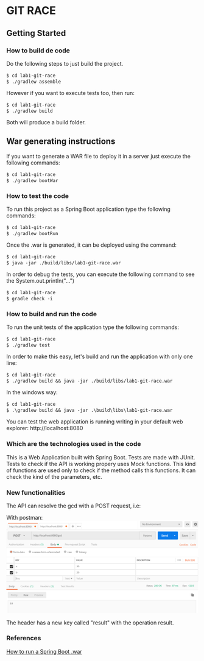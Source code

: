 # GIT RACE

## Getting Started

### How to build de code
Do the following steps to just build the project.
```
$ cd lab1-git-race
$ ./gradlew assemble
```

However if you want to execute tests too, then run:
```
$ cd lab1-git-race
$ ./gradlew build
```

Both will produce a build folder.

## War generating instructions
If you want to generate a WAR file to deploy it in a server just execute the following commands:
```
$ cd lab1-git-race
$ ./gradlew bootWar
```

### How to test the code
To run this project as a Spring Boot application type the following commands:
```
$ cd lab1-git-race
$ ./gradlew bootRun
```

Once the .war is generated, it can be deployed using the command:

```
$ cd lab1-git-race
$ java -jar ./build/libs/lab1-git-race.war
```

In order to debug the tests, you can execute the following command to see the System.out.println("...")

```
$ cd lab1-git-race
$ gradle check -i
```

### How to build and run the code
To run the unit tests of the application type the following commands:
```
$ cd lab1-git-race
$ ./gradlew test
```

In order to make this easy, let's build and run the application with only one line:

```
$ cd lab1-git-race
$ ./gradlew build && java -jar ./build/libs/lab1-git-race.war
```

In the windows way:

```
$ cd lab1-git-race
$ .\gradlew build && java -jar .\build\libs\lab1-git-race.war
```

You can test the web application is running writing in your default web explorer:
http://localhost:8080

### Which are the technologies used in the code

This is a Web Application built with Spring Boot.
Tests are made with JUnit.
Tests to check if the API is working propery uses Mock functions. This kind of functions are used only to check if the method calls this functions. It can check the kind of the parameters, etc.

### New functionalities
The API can resolve the gcd with a POST request, i.e:

With postman:
![Example for gcd](/images/gcdExample.PNG?raw=true "gcd example")

The header has a new key called "result" with the operation result.

### References
[How to run a Spring Boot .war](https://spring.io/guides/gs/spring-boot/)

